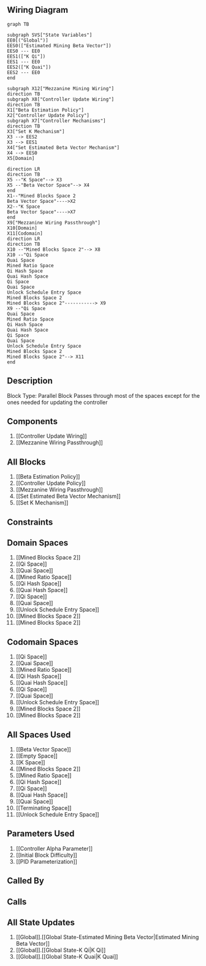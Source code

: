## Wiring Diagram

```mermaid
graph TB

subgraph SVS["State Variables"]
EE0[("Global")]
EES0(["Estimated Mining Beta Vector"])
EES0 --- EE0
EES1(["K Qi"])
EES1 --- EE0
EES2(["K Quai"])
EES2 --- EE0
end

subgraph X12["Mezzanine Mining Wiring"]
direction TB
subgraph X8["Controller Update Wiring"]
direction TB
X1["Beta Estimation Policy"]
X2["Controller Update Policy"]
subgraph X7["Controller Mechanisms"]
direction TB
X3["Set K Mechanism"]
X3 --> EES2
X3 --> EES1
X4["Set Estimated Beta Vector Mechanism"]
X4 --> EES0
X5[Domain]

direction LR
direction TB
X5 --"K Space"--> X3
X5 --"Beta Vector Space"--> X4
end
X1--"Mined Blocks Space 2
Beta Vector Space"---->X2
X2--"K Space
Beta Vector Space"---->X7
end
X9["Mezzanine Wiring Passthrough"]
X10[Domain]
X11[Codomain]
direction LR
direction TB
X10 --"Mined Blocks Space 2"--> X8
X10 --"Qi Space
Quai Space
Mined Ratio Space
Qi Hash Space
Quai Hash Space
Qi Space
Quai Space
Unlock Schedule Entry Space
Mined Blocks Space 2
Mined Blocks Space 2"-----------> X9
X9 --"Qi Space
Quai Space
Mined Ratio Space
Qi Hash Space
Quai Hash Space
Qi Space
Quai Space
Unlock Schedule Entry Space
Mined Blocks Space 2
Mined Blocks Space 2"--> X11
end
```

## Description

Block Type: Parallel Block
Passes through most of the spaces except for the ones needed for updating the controller
## Components
1. [[Controller Update Wiring]]
2. [[Mezzanine Wiring Passthrough]]

## All Blocks
1. [[Beta Estimation Policy]]
2. [[Controller Update Policy]]
3. [[Mezzanine Wiring Passthrough]]
4. [[Set Estimated Beta Vector Mechanism]]
5. [[Set K Mechanism]]

## Constraints

## Domain Spaces
1. [[Mined Blocks Space 2]]
2. [[Qi Space]]
3. [[Quai Space]]
4. [[Mined Ratio Space]]
5. [[Qi Hash Space]]
6. [[Quai Hash Space]]
7. [[Qi Space]]
8. [[Quai Space]]
9. [[Unlock Schedule Entry Space]]
10. [[Mined Blocks Space 2]]
11. [[Mined Blocks Space 2]]

## Codomain Spaces
1. [[Qi Space]]
2. [[Quai Space]]
3. [[Mined Ratio Space]]
4. [[Qi Hash Space]]
5. [[Quai Hash Space]]
6. [[Qi Space]]
7. [[Quai Space]]
8. [[Unlock Schedule Entry Space]]
9. [[Mined Blocks Space 2]]
10. [[Mined Blocks Space 2]]

## All Spaces Used
1. [[Beta Vector Space]]
2. [[Empty Space]]
3. [[K Space]]
4. [[Mined Blocks Space 2]]
5. [[Mined Ratio Space]]
6. [[Qi Hash Space]]
7. [[Qi Space]]
8. [[Quai Hash Space]]
9. [[Quai Space]]
10. [[Terminating Space]]
11. [[Unlock Schedule Entry Space]]

## Parameters Used
1. [[Controller Alpha Parameter]]
2. [[Initial Block Difficulty]]
3. [[PID Parameterization]]

## Called By

## Calls

## All State Updates
1. [[Global]].[[Global State-Estimated Mining Beta Vector|Estimated Mining Beta Vector]]
2. [[Global]].[[Global State-K Qi|K Qi]]
3. [[Global]].[[Global State-K Quai|K Quai]]

